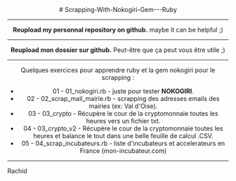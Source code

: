 <center>
# Scrapping-With-Nokogiri-Gem---Ruby

-------------

**Reupload my personnal repository on github.**
maybe it can be helpful ;)

-------------

**Reupload mon dossier sur github.**
Peut-être que ça peut vous être utile ;)

-------------
Quelques exercices pour apprendre ruby et la gem nokogiri pour le scrapping : 

- 01 - 01_nokogiri.rb - juste pour tester **NOKOGIRI**.
- 02 - 02_scrap_mail_mairie.rb - scrapping des adresses emails des mairies (ex: Val d'Oise).
- 03 - 03_crypto - Récupère le cour de la cryptomonnaie toutes les heures vers un fichier txt.
- 04 - 03_crypto_v2 - Récupère le cour de la cryptomonnaie toutes les heures et balance le tout dans une belle feuille de calcul .CSV.
- 05 - 04_scrap_incubateurs.rb - liste d'incubateurs et accelerateurs en France (mon-incubateur.com)
-------------


</center>

Rachid